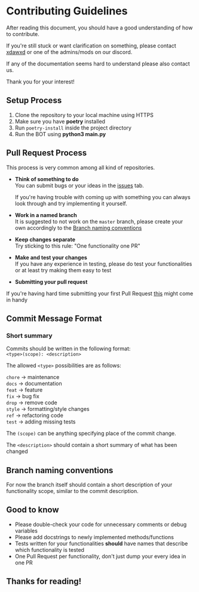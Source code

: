 # Contributing Guidelines

After reading this document, you should have a good understanding of how to contribute.

If you're still stuck or want clarification on something, please contact [xdawxd](https://github.com/xdawxd) or one of the admins/mods on our discord.

If any of the documentation seems hard to understand please also contact us.

Thank you for your interest!

## Setup Process

1. Clone the repository to your local machine using HTTPS
2. Make sure you have **poetry** installed
3. Run `poetry-install` inside the project directory
4. Run the BOT using **python3 main.py**

## Pull Request Process

This process is very common among all kind of repositories.

- **Think of something to do**  
    You can submit bugs or your ideas in the [issues](https://github.com/xdawxd/TEL-DC-BOT/issues) tab.
    
    If you're having trouble with coming up with something you can always look through and try implementing it yourself.

    
- **Work in a named branch**  
    It is suggested to not work on the `master` branch, please create your own accordingly to the [Branch naming conventions](#branch-naming-conventions)  


- **Keep changes separate**  
    Try sticking to this rule: "One functionality one PR"


- **Make and test your changes**  
    If you have any experience in testing, please do test your functionalities or at least try making them easy to test


- **Submitting your pull request**  

If you're having hard time submitting your first Pull Request [this](https://docs.github.com/en/pull-requests/collaborating-with-pull-requests/proposing-changes-to-your-work-with-pull-requests/about-pull-requests) might come in handy

## Commit Message Format

### Short summary
Commits should be written in the following format:  
`<type>(scope): <description>`

The allowed `<type>` possibilities are as follows:

`chore` -> maintenance  
`docs` -> documentation  
`feat` -> feature  
`fix` -> bug fix  
`drop` -> remove code  
`style` -> formatting/style changes  
`ref` -> refactoring code  
`test` -> adding missing tests

The `(scope)` can be anything specifying place of the commit change.

The `<description>` should contain a short summary of what has been changed

## Branch naming conventions

For now the branch itself should contain a short description of your functionality scope, similar to the commit description.

## Good to know

- Please double-check your code for unnecessary comments or debug variables  
- Please add docstrings to newly implemented methods/functions
- Tests written for your functionalities **should** have names that describe which functionality is tested
- One Pull Request per functionality, don't just dump your every idea in one PR

## Thanks for reading!

